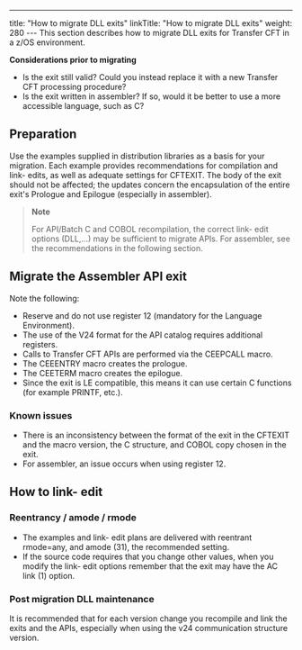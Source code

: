 ---
title: "How to migrate DLL exits"
linkTitle: "How to migrate DLL exits"
weight: 280
--- This section describes how to migrate DLL exits for Transfer CFT in a z/OS environment.

**Considerations prior to migrating**

- Is the exit still valid? Could you instead replace it with a new Transfer CFT processing procedure?
- Is the exit written in assembler? If so, would it be better to use a more accessible language, such as C?

## Preparation

Use the examples supplied in distribution libraries as a basis for your migration. Each example provides recommendations for compilation and link- edits, as well as adequate settings for CFTEXIT. The body of the exit should not be affected; the updates concern the encapsulation of the entire exit's Prologue and Epilogue (especially in assembler).

> **Note**
>
> For API/Batch C and COBOL recompilation, the correct link- edit options (DLL,…) may be sufficient to migrate APIs. For assembler, see the recommendations in the following section.

## Migrate the Assembler API exit

Note the following:

- Reserve and do not use register 12 (mandatory for the Language Environment).
- The use of the V24 format for the API catalog requires additional registers.
- Calls to Transfer CFT APIs are performed via the CEEPCALL macro.
- The CEEENTRY macro creates the prologue.
- The CEETERM macro creates the epilogue.
- Since the exit is LE compatible, this means it can use certain C functions (for example PRINTF, etc.).

### Known issues

- There is an inconsistency between the format of the exit in the CFTEXIT and the macro version, the C structure, and COBOL copy chosen in the exit.
- For assembler, an issue occurs when using register 12.

## How to link- edit

### Reentrancy / amode / rmode

- The examples and link- edit plans are delivered with reentrant rmode=any, and amode (31), the recommended setting.
- If the source code requires that you change other values, when you modify the link- edit options remember that the exit may have the AC link (1) option.

### Post migration DLL maintenance

It is recommended that for each version change you recompile and link the exits and the APIs, especially when using the v24 communication structure version.
